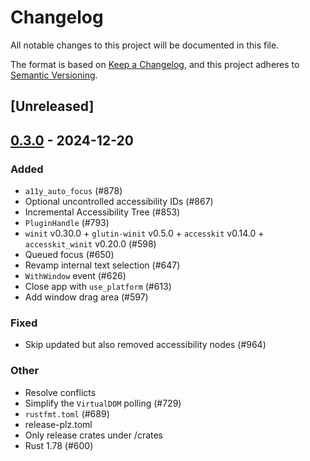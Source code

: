 # Changelog

All notable changes to this project will be documented in this file.

The format is based on [Keep a Changelog](https://keepachangelog.com/en/1.0.0/),
and this project adheres to [Semantic Versioning](https://semver.org/spec/v2.0.0.html).

## [Unreleased]

## [0.3.0](https://github.com/RobertasJ/freya/compare/freya-common-v0.2.1...freya-common-v0.3.0) - 2024-12-20

### Added

- `a11y_auto_focus` (#878)
- Optional uncontrolled accessibility IDs (#867)
- Incremental Accessibility Tree (#853)
- `PluginHandle` (#793)
- `winit` v0.30.0 + `glutin-winit` v0.5.0 + `accesskit` v0.14.0 + `accesskit_winit` v0.20.0  (#598)
- Queued focus (#650)
- Revamp internal text selection (#647)
- `WithWindow` event (#626)
- Close app with `use_platform` (#613)
- Add window drag area (#597)

### Fixed

- Skip updated but also removed accessibility nodes (#964)

### Other

- Resolve conflicts
- Simplify the `VirtualDOM` polling (#729)
- `rustfmt.toml` (#689)
- release-plz.toml
- Only release crates under /crates
- Rust 1.78 (#600)
